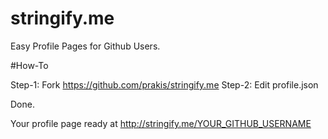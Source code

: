 # stringify.me
Easy Profile Pages for Github Users.

#How-To

Step-1: Fork https://github.com/prakis/stringify.me
Step-2: Edit profile.json

Done.

Your profile page ready at http://stringify.me/YOUR_GITHUB_USERNAME
